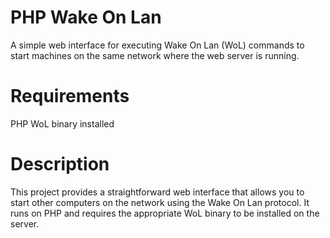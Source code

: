 # PHP Wake On Lan
A simple web interface for executing Wake On Lan (WoL) commands to start machines on the same network where the web server is running.

# Requirements
PHP
WoL binary installed

# Description
This project provides a straightforward web interface that allows you to start other computers on the network using the Wake On Lan protocol. It runs on PHP and requires the appropriate WoL binary to be installed on the server.
